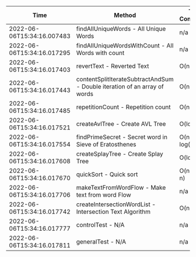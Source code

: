 | Time | Method | Time Complexity | Space Complexity | Repetitions | Java Duration | Kotlin Duration | Machine |
|---|---|---|---|---|---|---|---|
| 2022-06-06T15:34:16.007483 | findAllUniqueWords - All Unique Words | n/a | n/a | 10000 | 2403 | 3002 | Prototype |
| 2022-06-06T15:34:16.017295 | findAllUniqueWordsWithCount - All Words with count | n/a | n/a | 10000 | 2223 | 1373 | Prototype |
| 2022-06-06T15:34:16.017403 | revertText - Reverted Text | O(n) | O(1) | 10000 | 408 | 588 | Prototype |
| 2022-06-06T15:34:16.017443 | contentSplitIterateSubtractAndSum - Double iteration of an array of words | O(n^2) | O(1) | 10000 | 563 | 2059 | Prototype |
| 2022-06-06T15:34:16.017485 | repetitionCount - Repetition count | O(n^2) | O(n) | 10000 | 2440 | 1497 | Prototype |
| 2022-06-06T15:34:16.017521 | createAvlTree - Create AVL Tree | O(log n) | O(n) | 10000 | 253 | 404 | Prototype |
| 2022-06-06T15:34:16.017554 | findPrimeSecret - Secret word in Sieve of Eratosthenes | O(n * log(log n)) | O(n) | 10000 | 736 | 506 | Prototype |
| 2022-06-06T15:34:16.017608 | createSplayTree - Create Splay Tree | O(log n) | O(n) | 10000 | 346 | 726 | Prototype |
| 2022-06-06T15:34:16.017670 | quickSort - Quick sort | O(n * log n) | O(log n) | 10000 | 1354 | 4203 | Prototype |
| 2022-06-06T15:34:16.017706 | makeTextFromWordFlow - Make text from word Flow | n/a | n/a | 10000 | 704 | 554 | Prototype |
| 2022-06-06T15:34:16.017742 | createIntersectionWordList - Intersection Text Algorithm | O(n) | O(n) | 10000 | 161 | 961 | Prototype |
| 2022-06-06T15:34:16.017777 | controlTest - N/A | n/a | n/a | 10000 | 856 | 647 | Prototype |
| 2022-06-06T15:34:16.017811 | generalTest - N/A | n/a | n/a | 10000 | 189 | 169 | Prototype |

